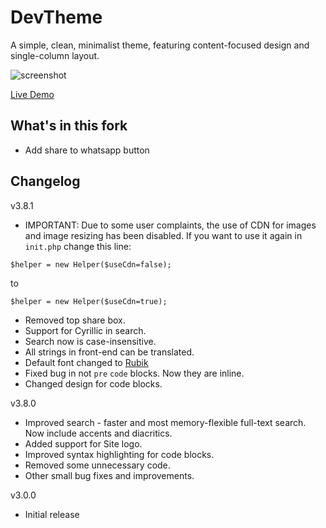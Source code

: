 # DevTheme

A simple, clean, minimalist theme, featuring content-focused design and single-column layout.

![screenshot](https://blthemes.pp.ua/devtheme/bl-content/uploads/pages/e7d20df23f4689c9fa7f7c017c562d8b/devtheme38.png
 "DevTheme")

[Live Demo](https://ferge.nl)

## What's in this fork
* Add share to whatsapp button

## Changelog

v3.8.1  

* IMPORTANT: Due to some user complaints, the use of CDN for images and image resizing has been disabled. If you want to use it again in `init.php` change this line:
```
$helper = new Helper($useCdn=false);
```
to
```
$helper = new Helper($useCdn=true);
```
* Removed top share box.
* Support for Cyrillic in search.
* Search now is case-insensitive.
* All strings in front-end can be translated.
* Default font changed to [Rubik](https://fonts.google.com/specimen/Rubik)
* Fixed bug in not `pre` `code` blocks. Now they are inline.
* Changed design for code blocks. 

v3.8.0  

* Improved search - faster and most memory-flexible full-text search. Now include accents and diacritics.  
* Added support for Site logo.  
* Improved syntax highlighting for code blocks.  
* Removed some unnecessary code.  
* Other small bug fixes and improvements.

v3.0.0  

*  Initial release
